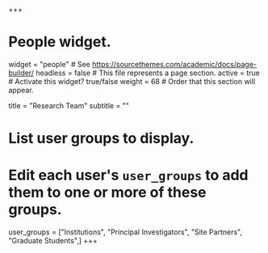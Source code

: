 +++
# People widget.
widget = "people"  # See https://sourcethemes.com/academic/docs/page-builder/
headless = false  # This file represents a page section.
active = true  # Activate this widget? true/false
weight = 68  # Order that this section will appear.

title = "Research Team"
subtitle = ""

# List user groups to display.
#   Edit each user's `user_groups` to add them to one or more of these groups.
user_groups = ["Institutions", 
				"Principal Investigators",
               "Site Partners",
               "Graduate Students",]
+++
